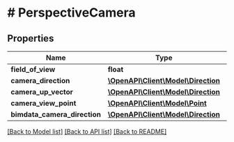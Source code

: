 # # PerspectiveCamera

## Properties

Name | Type | Description | Notes
------------ | ------------- | ------------- | -------------
**field_of_view** | **float** |  |
**camera_direction** | [**\OpenAPI\Client\Model\Direction**](Direction.md) |  |
**camera_up_vector** | [**\OpenAPI\Client\Model\Direction**](Direction.md) |  |
**camera_view_point** | [**\OpenAPI\Client\Model\Point**](Point.md) |  |
**bimdata_camera_direction** | [**\OpenAPI\Client\Model\Direction**](Direction.md) |  | [optional]

[[Back to Model list]](../../README.md#models) [[Back to API list]](../../README.md#endpoints) [[Back to README]](../../README.md)

